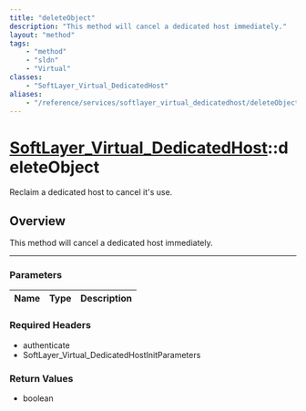 ```yaml
---
title: "deleteObject"
description: "This method will cancel a dedicated host immediately."
layout: "method"
tags:
    - "method"
    - "sldn"
    - "Virtual"
classes:
    - "SoftLayer_Virtual_DedicatedHost"
aliases:
    - "/reference/services/softlayer_virtual_dedicatedhost/deleteObject"
---
```

# [SoftLayer_Virtual_DedicatedHost](/reference/services/SoftLayer_Virtual_DedicatedHost)::deleteObject


Reclaim a dedicated host to cancel it's use. 


## Overview 
This method will cancel a dedicated host immediately. 

-----

### Parameters 
|Name | Type | Description |
| --- | --- | --- |


### Required Headers
* authenticate
* SoftLayer_Virtual_DedicatedHostInitParameters


### Return Values
* boolean




